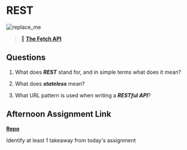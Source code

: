 # REST

![replace_me](https://codeworks.blob.core.windows.net/public/assets/img/illustrations/placeholder.svg)

> **📖 [The Fetch API](https://codeworksacademy.com/fs-student-guide/resources/wk4/04-Fetch)**

## Questions

1. What does ***REST*** stand for, and in simple terms what does it mean?

2. What does ***stateless*** mean?

3. What URL pattern is used when writing a ***RESTful API***?

## Afternoon Assignment Link

**[Repo](https://github.com/ElizabethKeyes/<ASSIGNMENT_REPO>)**

Identify at least 1 takeaway from today's assignment
